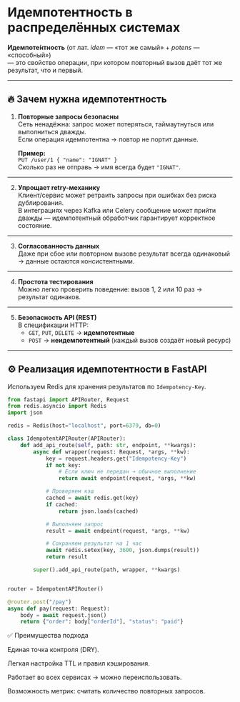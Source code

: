 
# Идемпотентность в распределённых системах

**Идемпоте́нтность** (от лат. *idem* — «тот же самый» + *potens* — «способный»)  
— это свойство операции, при котором повторный вызов даёт тот же результат, что и первый.

---

## 🔥 Зачем нужна идемпотентность

1. **Повторные запросы безопасны**  
   Сеть ненадёжна: запрос может потеряться, таймаутнуться или выполниться дважды.  
   Если операция идемпотентна → повтор не портит данные.

   **Пример:**  
   `PUT /user/1 { "name": "IGNAT" }`  
   Сколько раз не отправь → имя всегда будет `"IGNAT"`.

---

2. **Упрощает retry-механику**  
   Клиент/сервис может ретраить запросы при ошибках без риска дублирования.  
   В интеграциях через Kafka или Celery сообщение может прийти дважды — идемпотентный обработчик гарантирует корректное состояние.

---

3. **Согласованность данных**  
   Даже при сбое или повторном вызове результат всегда одинаковый → данные остаются консистентными.

---

4. **Простота тестирования**  
   Можно легко проверить поведение: вызов 1, 2 или 10 раз → результат одинаков.

---

5. **Безопасность API (REST)**  
   В спецификации HTTP:
   - `GET`, `PUT`, `DELETE` → **идемпотентные**
   - `POST` → **неидемпотентный** (каждый вызов создаёт новый ресурс)

---

## ⚙️ Реализация идемпотентности в FastAPI

Используем Redis для хранения результатов по `Idempotency-Key`.

```python
from fastapi import APIRouter, Request
from redis.asyncio import Redis
import json

redis = Redis(host="localhost", port=6379, db=0)

class IdempotentAPIRouter(APIRouter):
    def add_api_route(self, path: str, endpoint, **kwargs):
        async def wrapper(request: Request, *args, **kw):
            key = request.headers.get("Idempotency-Key")
            if not key:
                # Если ключ не передан → обычное выполнение
                return await endpoint(request, *args, **kw)

            # Проверяем кэш
            cached = await redis.get(key)
            if cached:
                return json.loads(cached)

            # Выполняем запрос
            result = await endpoint(request, *args, **kw)

            # Сохраняем результат на 1 час
            await redis.setex(key, 3600, json.dumps(result))
            return result

        super().add_api_route(path, wrapper, **kwargs)


router = IdempotentAPIRouter()

@router.post("/pay")
async def pay(request: Request):
    body = await request.json()
    return {"order": body["orderId"], "status": "paid"}

```

✅ Преимущества подхода

Единая точка контроля (DRY).

Легкая настройка TTL и правил кэширования.

Работает во всех сервисах → можно переиспользовать.

Возможность метрик: считать количество повторных запросов.
